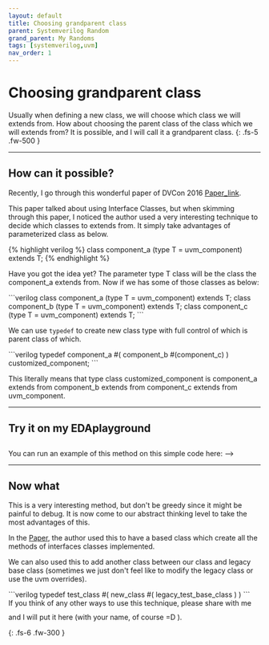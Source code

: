 ```yaml
---
layout: default
title: Choosing grandparent class
parent: Systemverilog Random
grand_parent: My Randoms
tags: [systemverilog,uvm]
nav_order: 1
---
```


# Choosing grandparent class
Usually when defining a new class, we will choose which class we will extends from.
How about choosing the parent class of the class which we will extends from? 
It is possible, and I will call it a grandparent class.
{: .fs-5 .fw-500 }

---
## How can it possible?
Recently, I go through this wonderful paper of DVCon 2016 [Paper_link](http://events.dvcon.org/2016/proceedings/papers/05_1.pdf).

This paper talked about using Interface Classes, but when skimming through this paper, I noticed the author used a very interesting technique to decide which classes to extends from.
It simply take advantages of parameterized class as below.
<div markdown="1" >
{% highlight verilog %}
     class component_a (type T = uvm_component) extends T;
{% endhighlight %}
</div>



Have you got the idea yet? The parameter type T class will be the class the component_a extends from.
Now if we has some of those classes as below:

<div markdown="1" >
```verilog
     class component_a (type T = uvm_component) extends T;
     class component_b (type T = uvm_component) extends T;
     class component_c (type T = uvm_component) extends T;
```
</div>

We can use `typedef` to create new class type with full control of which is parent class of which.
<div markdown="1" >
```verilog
     typedef component_a #( component_b #(component_c) ) customized_component;
```
</div>

This literally means that type class customized_component is component_a extends from component_b extends from component_c extends from uvm_component.

---
## Try it on my EDAplayground
<div> You can run an example of this method on this simple code here: -->
<a href="https://www.edaplayground.com/x/2wVa" title="Choose your grandparent class">
<svg width="25" height="25" viewBox="0 -0.1 2 2" class="customsvg"> <use xlink:href="#svg-edaplay"></use></svg>
</a></div>

---
## Now what
This is a very interesting method, but don't be greedy since it might be painful to debug.
It is now come to our abstract thinking level to take the most advantages of this.

In the [Paper](http://events.dvcon.org/2016/proceedings/papers/05_1.pdf), the author used this to have a based class which create all the methods of interfaces classes implemented.

We can also used this to add another class between our class and legacy base class (sometimes we just don't feel like to modify the legacy class or use the uvm overrides).
<div markdown="1" >
```verilog
     typedef test_class #( new_class #( legacy_test_base_class )  )
```
</div>


<div>If you think of any other ways to use this technique, please share with me and I will put it here (with your name, of course =D ).
<a href="{{ '/emailme' | absolute_url }}" title="Email me">
<svg width="25" height="25" viewBox="0 -0.1 1 1" class="customsvg"> <use xlink:href="#svg-email"></use></svg>
</a> </div>

{: .fs-6 .fw-300 }


